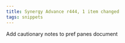 ```yaml
---
title: Synergy Advance r444, 1 item changed
tags: snippets
---
```


Add cautionary notes to pref panes document
